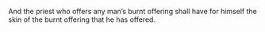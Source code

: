 And the priest who offers any man’s burnt offering shall have for himself the skin of the burnt offering that he has offered.
